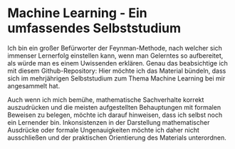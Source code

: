 # Machine Learning - Ein umfassendes Selbststudium

Ich bin ein großer Befürworter der Feynman-Methode, nach welcher sich immenser Lernerfolg einstellen kann, wenn man Gelerntes so aufbereitet, als würde man es einem Uwissenden erklären. Genau das beabsichtige ich mit diesem Github-Repository: Hier möchte ich das Material bündeln, dass sich im mehrjährigen Selbststudium zum Thema Machine Learning bei mir angesammelt hat. 

Auch wenn ich mich bemühe, mathematische Sachverhalte korrekt auszudrücken und die meisten aufgestellten Behauptungen mit formalen Beweisen zu belegen, möchte ich darauf hinweisen, dass ich selbst noch ein Lernender bin. Inkonsistenzen in der Darstellung mathematischer Ausdrücke oder formale Ungenauigkeiten möchte ich daher nicht ausschließen und der praktischen Orientierung des Materials unterordnen.
